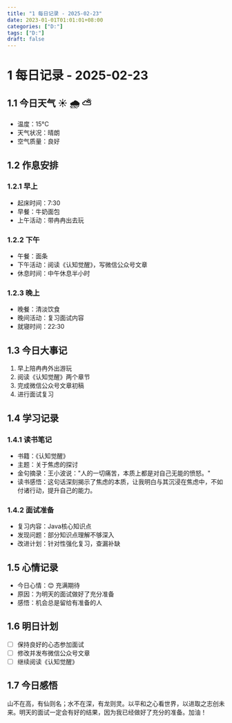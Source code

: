 ```yaml
---
title: "1 每日记录 - 2025-02-23"
date: 2023-01-01T01:01:01+08:00
categories: ["D:"]
tags: ["D:"]
draft: false
---
```

# 1 每日记录 - 2025-02-23

## 1.1 今日天气 ☀️ 🌧️ ⛅

- 温度：15°C
- 天气状况：晴朗
- 空气质量：良好

## 1.2 作息安排

### 1.2.1 早上

- 起床时间：7:30
- 早餐：牛奶面包
- 上午活动：带冉冉出去玩

### 1.2.2 下午

- 午餐：面条
- 下午活动：阅读《认知觉醒》，写微信公众号文章
- 休息时间：中午休息半小时

### 1.2.3 晚上

- 晚餐：清淡饮食
- 晚间活动：复习面试内容
- 就寝时间：22:30

## 1.3 今日大事记

1. 早上陪冉冉外出游玩
2. 阅读《认知觉醒》两个章节
3. 完成微信公众号文章初稿
4. 进行面试复习

## 1.4 学习记录

### 1.4.1 读书笔记

- 书籍：《认知觉醒》
- 主题：关于焦虑的探讨
- 金句摘录：王小波说："人的一切痛苦，本质上都是对自己无能的愤怒。"
- 读书感悟：这句话深刻揭示了焦虑的本质，让我明白与其沉浸在焦虑中，不如付诸行动，提升自己的能力。

### 1.4.2 面试准备

- 复习内容：Java核心知识点
- 发现问题：部分知识点理解不够深入
- 改进计划：针对性强化复习，查漏补缺

## 1.5 心情记录

- 今日心情：😊 充满期待
- 原因：为明天的面试做好了充分准备
- 感悟：机会总是留给有准备的人

## 1.6 明日计划

- [ ] 保持良好的心态参加面试
- [ ] 修改并发布微信公众号文章
- [ ] 继续阅读《认知觉醒》

## 1.7 今日感悟

山不在高，有仙则名；水不在深，有龙则灵。以平和之心看世界，以进取之志创未来。明天的面试一定会有好的结果，因为我已经做好了充分的准备。加油！

